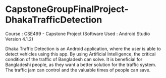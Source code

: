 # CapstoneGroupFinalProject-DhakaTrafficDetection
Course : CSE499 - Capstone Project (Software Used : Android Studio Version 4.1.2)

Dhaka Traffic Detection is an Android application, where the user is able to detect vehicles using this app. By using Artificial Intelligence, the critical condition of the traffic of Bangladesh can solve. It is beneficial for Bangladeshi people, as they want a better solution for the traffic system. The traffic jam can control and the valuable times of people can save.
